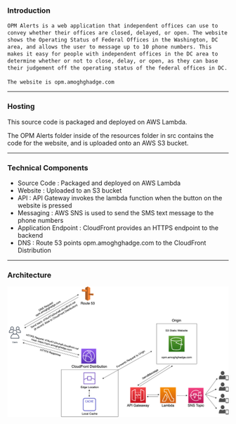 ### Introduction
    OPM Alerts is a web application that independent offices can use to convey whether their offices are closed, delayed, or open. The website shows the Operating Status of Federal Offices in the Washington, DC area, and allows the user to message up to 10 phone numbers. This makes it easy for people with independent offices in the DC area to determine whether or not to close, delay, or open, as they can base their judgement off the operating status of the federal offices in DC.

    The website is opm.amoghghadge.com
___________________________________________________________________________________________________

### Hosting
This source code is packaged and deployed on AWS Lambda.<br>

The OPM Alerts folder inside of the resources folder in src contains the code for the website, and is uploaded onto an AWS S3 bucket.

___________________________________________________________________________________________________

### Technical Components
   
- Source Code            : Packaged and deployed on AWS Lambda<br>
- Website                : Uploaded to an S3 bucket<br>
- API                    : API Gateway invokes the lambda function when the button on the website is pressed<br>
- Messaging              : AWS SNS is used to send the SMS text message to the phone numbers<br>
- Application Endpoint   : CloudFront provides an HTTPS endpoint to the backend<br>
- DNS                    : Route 53 points opm.amoghghadge.com to the CloudFront Distribution<br>

___________________________________________________________________________________________________

### Architecture
![Architecture](Diagram.png)
